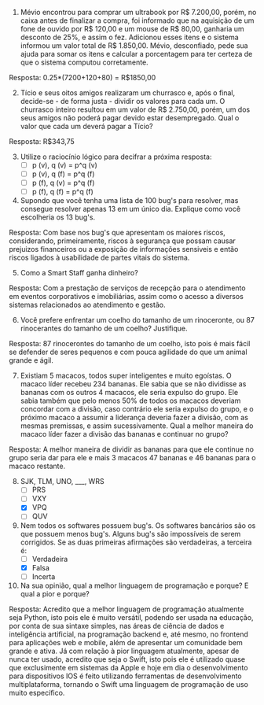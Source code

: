 1. Mévio encontrou para comprar um ultrabook por R$ 7.200,00, porém, no caixa antes de finalizar a compra, foi informado que na aquisição de um fone de ouvido por R$ 120,00 e um mouse de R$ 80,00, ganharia um desconto de 25%, e assim o fez. Adicionou esses itens e o sistema informou um valor total de R$ 1.850,00. Mévio, desconfiado, pede sua ajuda para somar os itens e calcular a porcentagem para ter certeza de que o sistema computou corretamente.

Resposta: 0.25*(7200+120+80) = R$1850,00

2. Tício e seus oitos amigos realizaram um churrasco e, após o final, decide-se - de forma justa - dividir os valores para cada um. O churrasco inteiro resultou em um valor de R$ 2.750,00, porém, um dos seus amigos não poderá pagar devido estar desempregado. Qual o valor que cada um deverá pagar a Tício?

Resposta: R$343,75

3. Utilize o raciocínio lógico para decifrar a próxima resposta:
   * [ ] p (v), q (v) = p^q (v)
   * [ ] p (v), q (f) = p^q (f)
   * [ ] p (f), q (v) = p^q (f)
   * [ ] p (f), q (f) = p^q (f)

4. Supondo que você tenha uma lista de 100 bug's para resolver, mas consegue resolver apenas 13 em um único dia. Explique como você escolheria os 13 bug's.

Resposta: Com base nos bug's que apresentam os maiores riscos, considerando, primeiramente, riscos à segurança que possam causar prejuizos financeiros ou a exposição de informações sensiveis e então riscos ligados à usabilidade de partes vitais do sistema.

5. Como a Smart Staff ganha dinheiro?

Resposta: Com a prestação de serviços de recepção para o atendimento em eventos corporativos e imobiliárias, assim como o acesso a diversos sistemas relacionados ao atendimento e gestão.

6. Você prefere enfrentar um coelho do tamanho de um rinoceronte, ou 87 rinocerantes do tamanho de um coelho? Justifique.

Resposta: 87 rinocerontes do tamanho de um coelho, isto pois é mais fácil se defender de seres pequenos e com pouca agilidade do que um animal grande e ágil.

7. Existiam 5 macacos, todos super inteligentes e muito egoístas. O macaco líder recebeu 234 bananas. Ele sabia que se não dividisse as bananas com os outros 4 macacos, ele seria expulso do grupo. Ele sabia também que pelo menos 50% de todos os macacos deveriam concordar com a divisão, caso contrário ele seria expulso do grupo, e o próximo macaco a assumir a liderança deveria fazer a divisão, com as mesmas premissas, e assim sucessivamente. Qual a melhor maneira do macaco líder fazer a divisão das bananas e continuar no grupo?

Resposta: A melhor maneira de dividir as bananas para que ele continue no grupo seria dar para ele e mais 3 macacos 47 bananas e 46 bananas para o macaco restante.

8. SJK, TLM, UNO, ___, WRS
   * [ ] PRS
   * [ ] VXY
   * [x] VPQ
   * [ ] QUV

9. Nem todos os softwares possuem bug's. Os softwares bancários são os que possuem menos bug's.  Alguns bug's são impossíveis de serem corrigidos. Se as duas primeiras afirmações são verdadeiras, a terceira é:
   * [ ] Verdadeira
   * [x] Falsa
   * [ ] Incerta

10. Na sua opinião, qual a melhor linguagem de programação e porque? E qual a pior e porque?

Resposta: Acredito que a melhor linguagem de programação atualmente seja Python, isto pois ele é muito versátil, podendo ser usada na educação, por conta de sua sintaxe simples, nas áreas de ciência de dados e inteligência artificial, na programação backend e, até mesmo, no frontend para aplicações web e mobile, além de apresentar um comunidade bem grande e ativa. Já com relação à pior linguagem atualmente, apesar de nunca ter usado, acredito que seja o Swift, isto pois ele é utilizado quase que exclusimente em sistemas da Apple e hoje em dia o desenvolvimento para dispositivos IOS é feito utilizando ferramentas de desenvolvimento multiplataforma, tornando o Swift uma linguagem de programação de uso muito específico.